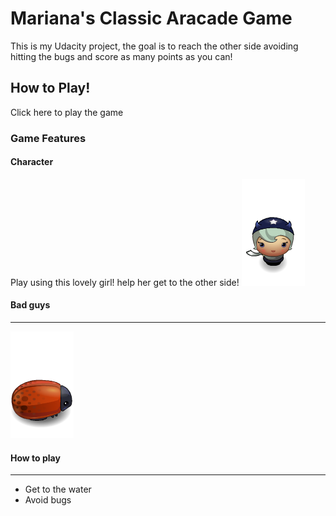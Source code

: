 # Mariana's Classic Aracade Game

This is my Udacity project, the goal is to reach the other side avoiding hitting the bugs and score as many points as you can!


## How to Play!

Click here to play the game 


### Game Features

#### Character
Play using this lovely girl! help her get to the other side!
![horn-girl](images/char-horn-girl.png)

#### Bad guys
----------------------------
![enemy-bug](images/enemy-bug.png)


#### How to play
----------------------------
- Get to the water
- Avoid bugs
